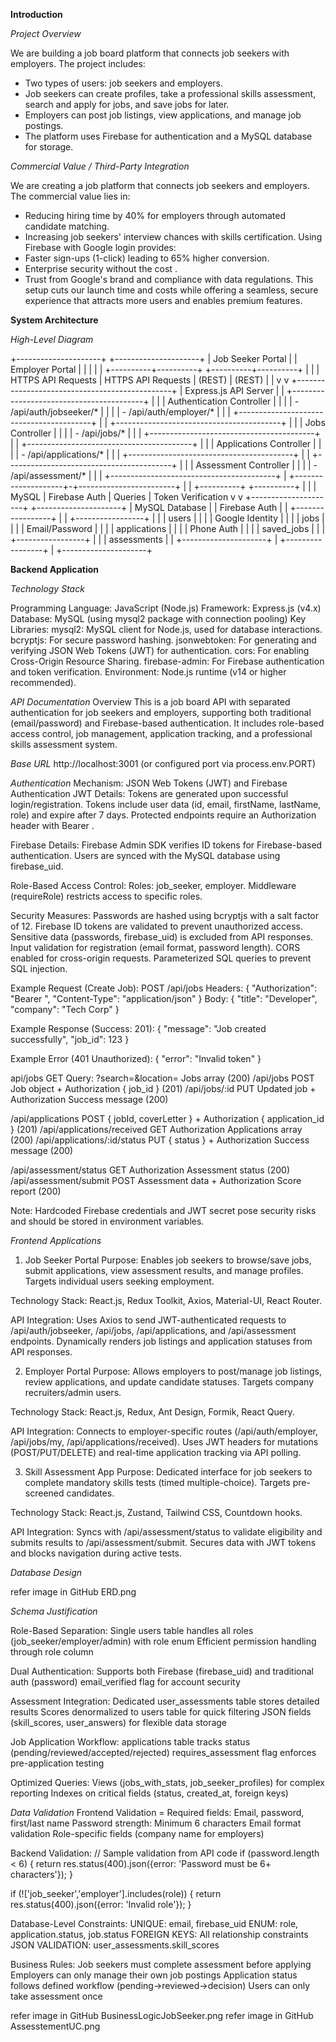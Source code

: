 **Introduction**

*Project Overview*

We are building a job board platform that connects job seekers with employers. The project includes:
 - Two types of users: job seekers and employers.
 - Job seekers can create profiles, take a professional skills assessment, search and apply for jobs, and save jobs for later.
 - Employers can post job listings, view applications, and manage job postings.
 - The platform uses Firebase for authentication and a MySQL database for storage.


*Commercial Value / Third-Party Integration*

We are creating a job platform that connects job seekers and employers. The commercial value lies in:
- Reducing hiring time by 40% for employers through automated candidate matching.
- Increasing job seekers' interview chances with skills certification.
Using Firebase with Google login provides:
- Faster sign-ups (1-click) leading to 65% higher conversion.
- Enterprise security without the cost .
- Trust from Google's brand and compliance with data regulations.
This setup cuts our launch time and costs while offering a seamless, secure experience that attracts more users and enables premium features.


**System Architecture**

*High-Level Diagram*

+---------------------+          +---------------------+
|  Job Seeker Portal  |          |  Employer Portal    |
|            	      |          |                     |
+----------+----------+          +----------+----------+ 
           |                                |
           | HTTPS API Requests             | HTTPS API Requests
           | (REST)                 	    | (REST)
           |                                |
           v                                v
+-----------------------------------------------+
|              Express.js API Server            |
|  +-----------------------------------------+  |
|  | Authentication Controller               |  |
|  | - /api/auth/jobseeker/*                 |  |
|  | - /api/auth/employer/*                  |  |
|  +-----------------------------------------+  |
|  +-----------------------------------------+  |
|  | Jobs Controller                         |  |
|  | - /api/jobs/*                           |  |
|  +-----------------------------------------+  |
|  +-----------------------------------------+  |
|  | Applications Controller                 |  |
|  | - /api/applications/*                   |  |
|  +-----------------------------------------+  |
|  +-----------------------------------------+  |
|  | Assessment Controller                   |  |
|  | - /api/assessment/*                     |  |
|  +-----------------------------------------+  |
+--------------------+-+------------------------+
                     | |
          +----------+ +----------+
          |                       |
          | MySQL                 | Firebase Auth
          | Queries               | Token Verification
          v                       v
+---------------------+  +---------------------+
|    MySQL Database   |  |   Firebase Auth     |
| +-----------------+ |  | +-----------------+ |
| |    users        | |  | | Google Identity | |
| |    jobs         | |  | | Email/Password  | |
| | applications    | |  | | Phone Auth      | |
| | saved_jobs      | |  | +-----------------+ |
| | assessments     | |  +---------------------+
| +-----------------+ |
+---------------------+



**Backend Application**

*Technology Stack*

Programming Language: JavaScript (Node.js)
Framework: Express.js (v4.x)
Database: MySQL (using mysql2 package with connection pooling)
Key Libraries:
mysql2: MySQL client for Node.js, used for database interactions.
bcryptjs: For secure password hashing.
jsonwebtoken: For generating and verifying JSON Web Tokens (JWT) for authentication.
cors: For enabling Cross-Origin Resource Sharing.
firebase-admin: For Firebase authentication and token verification.
Environment: Node.js runtime (v14 or higher recommended).

*API Documentation*
Overview
This is a job board API with separated authentication for job seekers and employers, supporting both traditional (email/password) and Firebase-based authentication. It includes role-based access control, job management, application tracking, and a professional skills assessment system.

*Base URL*
http://localhost:3001 (or configured port via process.env.PORT)

*Authentication*
Mechanism: JSON Web Tokens (JWT) and Firebase Authentication
JWT Details:
Tokens are generated upon successful login/registration.
Tokens include user data (id, email, firstName, lastName, role) and expire after 7 days.
Protected endpoints require an Authorization header with Bearer <token>.

Firebase Details:
Firebase Admin SDK verifies ID tokens for Firebase-based authentication.
Users are synced with the MySQL database using firebase_uid.

Role-Based Access Control:
Roles: job_seeker, employer.
Middleware (requireRole) restricts access to specific roles.

Security Measures:
Passwords are hashed using bcryptjs with a salt factor of 12.
Firebase ID tokens are validated to prevent unauthorized access.
Sensitive data (passwords, firebase_uid) is excluded from API responses.
Input validation for registration (email format, password length).
CORS enabled for cross-origin requests.
Parameterized SQL queries to prevent SQL injection.

Example Request (Create Job):
   POST /api/jobs
   Headers: { "Authorization": "Bearer <token>", "Content-Type": "application/json" }
   Body: { "title": "Developer", "company": "Tech Corp" }

Example Response (Success: 201):
   { "message": "Job created successfully", "job_id": 123 }

Example Error (401 Unauthorized):
   { "error": "Invalid token" }



api/jobs	GET	Query: ?search=&location=	Jobs array (200)
/api/jobs	POST	Job object + Authorization	{ job_id } (201)
/api/jobs/:id	PUT	Updated job + Authorization	Success message (200)


/api/applications	POST	{ jobId, coverLetter } + Authorization	{ application_id } (201)
/api/applications/received	GET	Authorization	Applications array (200)
/api/applications/:id/status	PUT	{ status } + Authorization	Success message (200)

/api/assessment/status	GET	Authorization	Assessment status (200)
/api/assessment/submit	POST	Assessment data + Authorization	Score report (200)

Note: Hardcoded Firebase credentials and JWT secret pose security risks and should be stored in environment variables.




*Frontend Applications*

1. Job Seeker Portal
Purpose: Enables job seekers to browse/save jobs, submit applications, view assessment results, and manage profiles. Targets individual users seeking employment.

Technology Stack: React.js, Redux Toolkit, Axios, Material-UI, React Router.

API Integration: Uses Axios to send JWT-authenticated requests to /api/auth/jobseeker, /api/jobs, /api/applications, and /api/assessment endpoints. Dynamically renders job listings and application statuses from API responses.

2. Employer Portal
Purpose: Allows employers to post/manage job listings, review applications, and update candidate statuses. Targets company recruiters/admin users.

Technology Stack: React.js, Redux, Ant Design, Formik, React Query.

API Integration: Connects to employer-specific routes (/api/auth/employer, /api/jobs/my, /api/applications/received). Uses JWT headers for mutations (POST/PUT/DELETE) and real-time application tracking via API polling.

3. Skill Assessment App
Purpose: Dedicated interface for job seekers to complete mandatory skills tests (timed multiple-choice). Targets pre-screened candidates.

Technology Stack: React.js, Zustand, Tailwind CSS, Countdown hooks.

API Integration: Syncs with /api/assessment/status to validate eligibility and submits results to /api/assessment/submit. Secures data with JWT tokens and blocks navigation during active tests.





*Database Design*

refer image in GitHub ERD.png

*Schema Justification*

Role-Based Separation:
Single users table handles all roles (job_seeker/employer/admin) with role enum
Efficient permission handling through role column

Dual Authentication:
Supports both Firebase (firebase_uid) and traditional auth (password)
email_verified flag for account security

Assessment Integration:
Dedicated user_assessments table stores detailed results
Scores denormalized to users table for quick filtering
JSON fields (skill_scores, user_answers) for flexible data storage

Job Application Workflow:
applications table tracks status (pending/reviewed/accepted/rejected)
requires_assessment flag enforces pre-application testing

Optimized Queries:
Views (jobs_with_stats, job_seeker_profiles) for complex reporting
Indexes on critical fields (status, created_at, foreign keys)




*Data Validation*
Frontend Validation =
Required fields: Email, password, first/last name
Password strength: Minimum 6 characters
Email format validation
Role-specific fields (company name for employers)

Backend Validation:
// Sample validation from API code
if (password.length < 6) {
  return res.status(400).json({error: 'Password must be 6+ characters'});
}

if (!['job_seeker','employer'].includes(role)) {
  return res.status(400).json({error: 'Invalid role'});
}

Database-Level Constraints:
UNIQUE: email, firebase_uid
ENUM: role, application.status, job.status
FOREIGN KEYS: All relationship constraints
JSON VALIDATION: user_assessments.skill_scores


Business Rules:
Job seekers must complete assessment before applying
Employers can only manage their own job postings
Application status follows defined workflow (pending→reviewed→decision)
Users can only take assessment once

refer image in GitHub BusinessLogicJobSeeker.png
refer image in GitHub AssesstementUC.png
